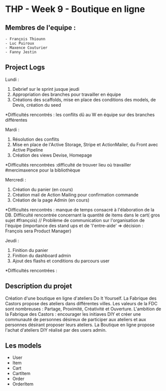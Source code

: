 # THP - Week 9 - Boutique en ligne
## Membres de l'equipe :

	- François Thiounn
	- Luc Puiroux
	- Maxence Couturier 
	- Fanny Jestin

## Project Logs
Lundi : 
1. Debrief sur le sprint jusque jeudi
2. Appropriation des branches pour travailler en équipe
3. Créations des scaffolds, mise en place des conditions des models, de Devis, création du seed

*Difficultés rencontrés : les conflits dû au W en équipe sur des branches différentes

Mardi :
1. Résolution des conflits
2. Mise en place de l'Active Storage, Stripe et ActionMailer, du Front avec Active Pipeline
3. Création des views Devise, Homepage

*Difficultés rencontrées :difficulté de trouver lieu où travailler #mercimaxence pour la bibliothèque
  
Mercredi :
1. Création du panier (en cours)
2. Création mail de Action Mailing pour confirmation commande
3. Création de la page Admin (en cours)

*Difficultés rencontrés : manque de temps consacré à l'élaboration de la DB. Diffiiculté rencontrée concernant la quantité de items dans le cart( gros sujet #françois) // Problème de communication sur l'organisation de l'équipe (importance des stand ups et de 'l'entre-aide' => décision : François sera Product Manager)

Jeudi :
1. Finition du panier
2. Finition du dashboard admin
3. Ajout des flashs et conditions du parcours user


*Difficultés rencontrées :
	
## Description du projet

Création d'une boutique en ligne d'ateliers Do It Yourself. La Fabrique des Castors propose des ateliers dans différentes villes. 
Les valeurs de la FDC sont nombreuses : Partage, Proximité, Créativité et Ouverture.
L'ambition de la Fabrique des Castors : encourager les initiaves DIY et créer une communauté de personnes désireux de participer aux ateliers et aux personnes désirant proposer leurs ateliers.
La Boutique en ligne propose l'achat d'ateliers DIY réalisé par des users admin. 

## Les models 

* User
* Item 
* Cart
* CartItem
* Order
* OrderItem
